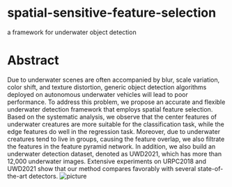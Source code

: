 # spatial-sensitive-feature-selection
a framework for underwater object detection
# Abstract
Due to underwater scenes are often accompanied by blur, scale variation, color shift, and texture distortion, generic object detection algorithms deployed on autonomous underwater vehicles will lead to poor performance. To address this problem, we propose an accurate and flexible underwater detection framework that employs spatial feature selection. Based on the systematic analysis, we observe that the center features of underwater creatures are more suitable for the classification task, while the edge features do well in the regression task. Moreover, due to underwater creatures tend to live in groups, causing the feature overlap, we also filtrate the features in the feature pyramid network. In addition, we also build an underwater detection dataset, denoted as UWD2021, which has more than 12,000 underwater images. Extensive experiments on URPC2018 and UWD2021 show that our method compares favorably with several state-of-the-art detectors.
![picture]()
